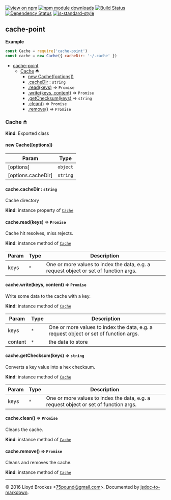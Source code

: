 [![view on npm](http://img.shields.io/npm/v/cache-point.svg)](https://www.npmjs.org/package/cache-point)
[![npm module downloads](http://img.shields.io/npm/dt/cache-point.svg)](https://www.npmjs.org/package/cache-point)
[![Build Status](https://travis-ci.org/75lb/cache-point.svg?branch=master)](https://travis-ci.org/75lb/cache-point)
[![Dependency Status](https://david-dm.org/75lb/cache-point.svg)](https://david-dm.org/75lb/cache-point)
[![js-standard-style](https://img.shields.io/badge/code%20style-standard-brightgreen.svg)](https://github.com/feross/standard)

<a name="module_cache-point"></a>

## cache-point
**Example**  
```js
const Cache = require('cache-point')
const cache = new Cache({ cacheDir: '~/.cache' })
```

* [cache-point](#module_cache-point)
    * [Cache](#exp_module_cache-point--Cache) ⏏
        * [new Cache([options])](#new_module_cache-point--Cache_new)
        * [.cacheDir](#module_cache-point--Cache.Cache+cacheDir) : <code>string</code>
        * [.read(keys)](#module_cache-point--Cache+read) ⇒ <code>Promise</code>
        * [.write(keys, content)](#module_cache-point--Cache+write) ⇒ <code>Promise</code>
        * [.getChecksum(keys)](#module_cache-point--Cache+getChecksum) ⇒ <code>string</code>
        * [.clean()](#module_cache-point--Cache+clean) ⇒ <code>Promise</code>
        * [.remove()](#module_cache-point--Cache+remove) ⇒ <code>Promise</code>

<a name="exp_module_cache-point--Cache"></a>

### Cache ⏏
**Kind**: Exported class  
<a name="new_module_cache-point--Cache_new"></a>

#### new Cache([options])

| Param | Type |
| --- | --- |
| [options] | <code>object</code> | 
| [options.cacheDir] | <code>string</code> | 

<a name="module_cache-point--Cache.Cache+cacheDir"></a>

#### cache.cacheDir : <code>string</code>
Cache directory

**Kind**: instance property of <code>[Cache](#exp_module_cache-point--Cache)</code>  
<a name="module_cache-point--Cache+read"></a>

#### cache.read(keys) ⇒ <code>Promise</code>
Cache hit resolves, miss rejects.

**Kind**: instance method of <code>[Cache](#exp_module_cache-point--Cache)</code>  

| Param | Type | Description |
| --- | --- | --- |
| keys | <code>\*</code> | One or more values to index the data, e.g. a request object or set of function args. |

<a name="module_cache-point--Cache+write"></a>

#### cache.write(keys, content) ⇒ <code>Promise</code>
Write some data to the cache with a key.

**Kind**: instance method of <code>[Cache](#exp_module_cache-point--Cache)</code>  

| Param | Type | Description |
| --- | --- | --- |
| keys | <code>\*</code> | One or more values to index the data, e.g. a request object or set of function args. |
| content | <code>\*</code> | the data to store |

<a name="module_cache-point--Cache+getChecksum"></a>

#### cache.getChecksum(keys) ⇒ <code>string</code>
Converts a key value into a hex checksum.

**Kind**: instance method of <code>[Cache](#exp_module_cache-point--Cache)</code>  

| Param | Type | Description |
| --- | --- | --- |
| keys | <code>\*</code> | One or more values to index the data, e.g. a request object or set of function args. |

<a name="module_cache-point--Cache+clean"></a>

#### cache.clean() ⇒ <code>Promise</code>
Cleans the cache.

**Kind**: instance method of <code>[Cache](#exp_module_cache-point--Cache)</code>  
<a name="module_cache-point--Cache+remove"></a>

#### cache.remove() ⇒ <code>Promise</code>
Cleans and removes the cache.

**Kind**: instance method of <code>[Cache](#exp_module_cache-point--Cache)</code>  

* * *

&copy; 2016 Lloyd Brookes \<75pound@gmail.com\>. Documented by [jsdoc-to-markdown](https://github.com/jsdoc2md/jsdoc-to-markdown).
